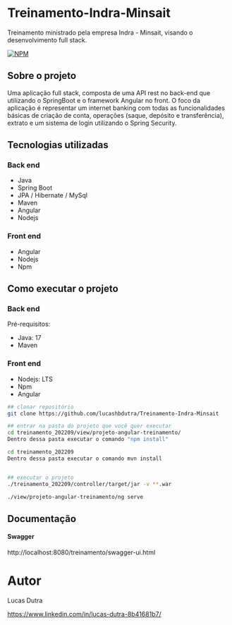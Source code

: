# Treinamento-Indra-Minsait

Treinamento ministrado pela empresa Indra - Minsait, visando o desenvolvimento full stack.

[![NPM](https://img.shields.io/npm/l/react)](https://github.com/lucashbdutra/Treinamento-Indra-Minsait/blob/main/LICENSE) 

## Sobre o projeto

Uma aplicação full stack, composta de uma API rest no back-end que utilizando o SpringBoot e o framework Angular no front. O foco da aplicação é representar um internet banking com todas as funcionalidades básicas de criação de conta, operações (saque, depósito e transferência), extrato e um sistema de login utilizando o Spring Security.

## Tecnologias utilizadas
### Back end
- Java
- Spring Boot
- JPA / Hibernate / MySql
- Maven
- Angular
- Nodejs

### Front end
- Angular
- Nodejs
- Npm


## Como executar o projeto

### Back end
Pré-requisitos: 
- Java: 17
- Maven

### Front end
- Nodejs: LTS
- Npm
- Angular

```bash
## clonar repositório
git clone https://github.com/lucashbdutra/Treinamento-Indra-Minsait

## entrar na pasta do projeto que você quer executar
cd treinamento_202209/view/projeto-angular-treinamento/
Dentro dessa pasta executar o comando "npm install"

cd treinamento_202209
Dentro dessa pasta executar o comando mvn install


## executar o projeto
./treinamento_202209/controller/target/jar -v **.war

./view/projeto-angular-treinamento/ng serve
```


## Documentação
#### Swagger
http://localhost:8080/treinamento/swagger-ui.html

# Autor

Lucas Dutra

https://www.linkedin.com/in/lucas-dutra-8b41681b7/
